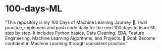 # 100-days-ML
"This repository is my 100 Days of Machine Learning Journey 🚀. I will practice, implement and push code daily for the next 100 days to learn ML step by step. It includes Python basics, Data Cleaning, EDA, Feature Engineering, Machine Learning Algorithms, and Projects. 📌 Goal: Become confident in Machine Learning through consistent practice."

